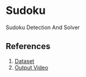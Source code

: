 # Sudoku
Sudoku Detection And Solver

## References
1. [Dataset](https://drive.google.com/file/d/1UYUyG0Z_33_IiMjOhy48w_ek38j-68dx/view?usp=sharing)
2. [Output Video](https://drive.google.com/file/d/1lKJzYP_K_lk2jnz2CoVUcxhGSk4Vvc35/view?usp=sharing)
